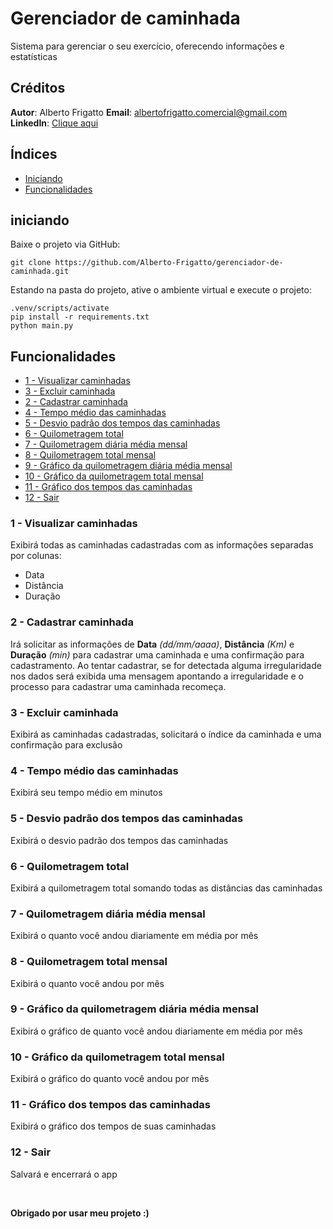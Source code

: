 # Gerenciador de caminhada

Sistema para gerenciar o seu exercício, oferecendo informações e estatísticas

## Créditos

**Autor**: Alberto Frigatto
**Email**: albertofrigatto.comercial@gmail.com
**LinkedIn**: [Clique aqui](https://www.linkedin.com/in/alberto-frigatto-de-andrade-ferreira-a72022251/)

## Índices

- [Iniciando](#iniciando)
- [Funcionalidades](#funcionalidades)

## iniciando

Baixe o projeto via GitHub:

```
git clone https://github.com/Alberto-Frigatto/gerenciador-de-caminhada.git
```

Estando na pasta do projeto, ative o ambiente virtual e execute o projeto:

```
.venv/scripts/activate
pip install -r requirements.txt
python main.py
```

## Funcionalidades

- [1 - Visualizar caminhadas](#1---visualizar-caminhadas)
- [3 - Excluir caminhada](#3---excluir-caminhada)
- [2 - Cadastrar caminhada](#2---cadastrar-caminhada)
- [4 - Tempo médio das caminhadas](#4---tempo-médio-das-caminhadas)
- [5 - Desvio padrão dos tempos das caminhadas](#5---desvio-padrão-dos-tempos-das-caminhadas)
- [6 - Quilometragem total](#6---quilometragem-total)
- [7 - Quilometragem diária média mensal](#7---quilometragem-diária-média-mensal)
- [8 - Quilometragem total mensal](#8---quilometragem-total-mensal)
- [9 - Gráfico da quilometragem diária média mensal](#9---gráfico-da-quilometragem-diária-média-mensal)
- [10 - Gráfico da quilometragem total mensal](#10---gráfico-da-quilometragem-total-mensal)
- [11 - Gráfico dos tempos das caminhadas](#11---gráfico-dos-tempos-das-caminhadas)
- [12 - Sair](#12---sair)

### 1 - Visualizar caminhadas

Exibirá todas as caminhadas cadastradas com as informações separadas por colunas:

- Data
- Distância
- Duração

### 2 - Cadastrar caminhada

Irá solicitar as informações de **Data** *(dd/mm/aaaa)*, **Distância** *(Km)* e **Duração** *(min)* para cadastrar uma caminhada e uma confirmação para cadastramento. Ao tentar cadastrar, se for detectada alguma irregularidade nos dados será exibida uma mensagem apontando a irregularidade e o processo para cadastrar uma caminhada recomeça.

### 3 - Excluir caminhada

Exibirá as caminhadas cadastradas, solicitará o índice da caminhada e uma confirmação para exclusão

### 4 - Tempo médio das caminhadas

Exibirá seu tempo médio em minutos

### 5 - Desvio padrão dos tempos das caminhadas

Exibirá o desvio padrão dos tempos das caminhadas

### 6 - Quilometragem total

Exibirá a quilometragem total somando todas as distâncias das caminhadas

### 7 - Quilometragem diária média mensal

Exibirá o quanto você andou diariamente em média por mês

### 8 - Quilometragem total mensal

Exibirá o quanto você andou por mês

### 9 - Gráfico da quilometragem diária média mensal

Exibirá o gráfico de quanto você andou diariamente em média por mês

### 10 - Gráfico da quilometragem total mensal

Exibirá o gráfico do quanto você andou por mês

### 11 - Gráfico dos tempos das caminhadas

Exibirá o gráfico dos tempos de suas caminhadas

### 12 - Sair

Salvará e encerrará o app

<br />

**Obrigado por usar meu projeto :)**
